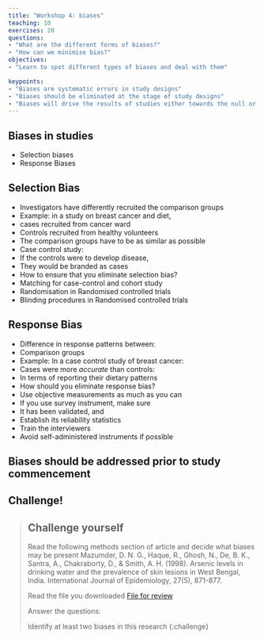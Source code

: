 ```yaml
---
title: "Workshop 4: biases"
teaching: 10
exercises: 20
questions:
- "What are the different forms of biases?"
- "How can we minimise bias?"
objectives:
- "Learn to spot different types of biases and deal with them"

keypoints:
- "Biases are systematic errors in study designs"
- "Biases should be eliminated at the stage of study designs"
- "Biases will drive the results of studies either towards the null or in unpredictable directions"
---
```

## Biases in studies
- Selection biases
- Response Biases


## Selection Bias
- Investigators have differently recruited the comparison groups
- Example: in a study on breast cancer and diet,
- cases recruited from cancer ward
- Controls recruited from healthy volunteers
- The comparison groups have to be as similar as possible
- Case control study:
- If the controls were to develop disease,
- They would be branded as cases
- How to ensure that you eliminate selection bias?
- Matching for case-control and cohort study
- Randomisation in Randomised controlled trials
- Blinding procedures in Randomised controlled trials

## Response Bias
- Difference in response patterns between:
- Comparison groups
- Example: In a case control study of breast cancer:
- Cases were more _accurate_ than controls:
- In terms of reporting their dietary patterns
- How should you eliminate response bias?
- Use objective measurements as much as you can
- If you use survey instrument, make sure
- It has been validated, and
- Establish its reliability statistics
- Train the interviewers
- Avoid self-administered instruments if possible

## Biases should be addressed prior to study commencement

## Challenge!

> ## Challenge yourself
>
> Read the following methods section of article and decide what biases may be present
> Mazumder, D. N. G., Haque, R., Ghosh, N., De, B. K., Santra, A., Chakraborty, D., & Smith, A. H. (1998). Arsenic levels in drinking water and the prevalence of skin lesions in West Bengal, India. International Journal of Epidemiology, 27(5), 871-877.
>
> Read the file you downloaded [File for review](http://bit.ly/2ovA2rg)
>
> Answer the questions:
>
> Identify at least two biases in this research
{:challenge}
